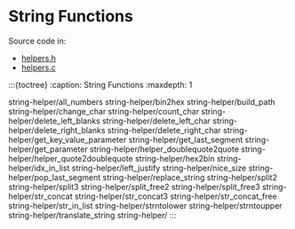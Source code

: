 # String Functions

Source code in:

- [helpers.h](https://github.com/artgins/yunetas/blob/main/kernel/c/gobj-c/src/helpers.h)
- [helpers.c](https://github.com/artgins/yunetas/blob/main/kernel/c/gobj-c/src/helpers.c)


:::{toctree}
:caption: String Functions
:maxdepth: 1

string-helper/all_numbers
string-helper/bin2hex
string-helper/build_path
string-helper/change_char
string-helper/count_char
string-helper/delete_left_blanks
string-helper/delete_left_char
string-helper/delete_right_blanks
string-helper/delete_right_char
string-helper/get_key_value_parameter
string-helper/get_last_segment
string-helper/get_parameter
string-helper/helper_doublequote2quote
string-helper/helper_quote2doublequote
string-helper/hex2bin
string-helper/idx_in_list
string-helper/left_justify
string-helper/nice_size
string-helper/pop_last_segment
string-helper/replace_string
string-helper/split2
string-helper/split3
string-helper/split_free2
string-helper/split_free3
string-helper/str_concat
string-helper/str_concat3
string-helper/str_concat_free
string-helper/str_in_list
string-helper/strntolower
string-helper/strntoupper
string-helper/translate_string
string-helper/
:::
